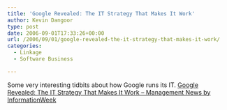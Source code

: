 ```yaml
---
title: 'Google Revealed: The IT Strategy That Makes It Work'
author: Kevin Dangoor
type: post
date: 2006-09-01T17:33:26+00:00
url: /2006/09/01/google-revealed-the-it-strategy-that-makes-it-work/
categories:
  - Linkage
  - Software Business

---
```

Some very interesting tidbits about how Google runs its IT. [Google Revealed: The IT Strategy That Makes It Work &#8211; Management News by InformationWeek][1]

 [1]: http://www.informationweek.com/management/showArticle.jhtml?articleID=192300292